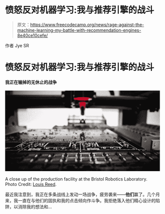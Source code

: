 # 愤怒反对机器学习:我与推荐引擎的战斗

> 原文：<https://www.freecodecamp.org/news/rage-against-the-machine-learning-my-battle-with-recommendation-engines-8e40ce10cefe/>

作者 Jye SR

# 愤怒反对机器学习:我与推荐引擎的战斗

#### 我正在输掉的无休止的战争

![7wNCBjZWChIHtA-WqwMgv24owbm5gOTqjTgt](img/0a6cf66a7cc9f64ba850adda93460be3.png)

A close up of the production facility at the Bristol Robotics Laboratory. Photo Credit: [Louis Reed](https://unsplash.com/photos/wSTCaQpiLtc).

最近我注意到，我正在多条战线上发动一场战争，疲劳袭来——**他们**赢了。几个月来，我一直在与他们的固执和我的点击倾向作斗争。我拒绝落入他们精心设计的陷阱，以消除我的想法和…